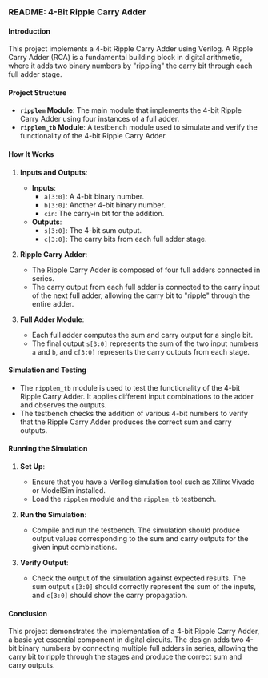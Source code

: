 ### README: 4-Bit Ripple Carry Adder

#### Introduction

This project implements a 4-bit Ripple Carry Adder using Verilog. A Ripple Carry Adder (RCA) is a fundamental building block in digital arithmetic, where it adds two binary numbers by "rippling" the carry bit through each full adder stage.

#### Project Structure

- **`ripplem` Module**: The main module that implements the 4-bit Ripple Carry Adder using four instances of a full adder.
- **`ripplem_tb` Module**: A testbench module used to simulate and verify the functionality of the 4-bit Ripple Carry Adder.

#### How It Works

1. **Inputs and Outputs**:
   - **Inputs**:
     - `a[3:0]`: A 4-bit binary number.
     - `b[3:0]`: Another 4-bit binary number.
     - `cin`: The carry-in bit for the addition.
   - **Outputs**:
     - `s[3:0]`: The 4-bit sum output.
     - `c[3:0]`: The carry bits from each full adder stage.

2. **Ripple Carry Adder**:
   - The Ripple Carry Adder is composed of four full adders connected in series.
   - The carry output from each full adder is connected to the carry input of the next full adder, allowing the carry bit to "ripple" through the entire adder.

3. **Full Adder Module**:
   - Each full adder computes the sum and carry output for a single bit.
   - The final output `s[3:0]` represents the sum of the two input numbers `a` and `b`, and `c[3:0]` represents the carry outputs from each stage.

#### Simulation and Testing

- The `ripplem_tb` module is used to test the functionality of the 4-bit Ripple Carry Adder. It applies different input combinations to the adder and observes the outputs.
- The testbench checks the addition of various 4-bit numbers to verify that the Ripple Carry Adder produces the correct sum and carry outputs.

#### Running the Simulation

1. **Set Up**:
   - Ensure that you have a Verilog simulation tool such as Xilinx Vivado or ModelSim installed.
   - Load the `ripplem` module and the `ripplem_tb` testbench.

2. **Run the Simulation**:
   - Compile and run the testbench. The simulation should produce output values corresponding to the sum and carry outputs for the given input combinations.

3. **Verify Output**:
   - Check the output of the simulation against expected results. The sum output `s[3:0]` should correctly represent the sum of the inputs, and `c[3:0]` should show the carry propagation.

#### Conclusion

This project demonstrates the implementation of a 4-bit Ripple Carry Adder, a basic yet essential component in digital circuits. The design adds two 4-bit binary numbers by connecting multiple full adders in series, allowing the carry bit to ripple through the stages and produce the correct sum and carry outputs.